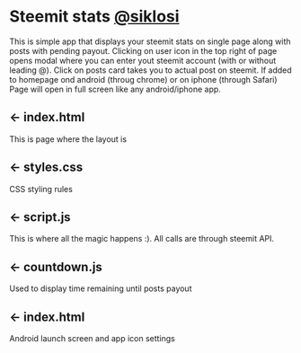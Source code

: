 # Steemit stats  [@siklosi](https://steemit.com/@siklosi)


This is simple app that displays your steemit stats on single page along with posts with pending payout. Clicking on user icon in the top right of page opens modal where you can enter yout steemit account (with or without leading @). Click on posts card takes you to actual post on steemit. If added to homepage ond android (throug chrome) or on iphone (through Safari) Page will open in full screen like any android/iphone app.

## ← index.html

This is page where the layout is

## ← styles.css

CSS  styling rules

## ← script.js

This is where all the magic happens :). All calls are through steemit API.

## ← countdown.js

Used to display time remaining until posts payout

## ← index.html

Android launch screen and app icon settings